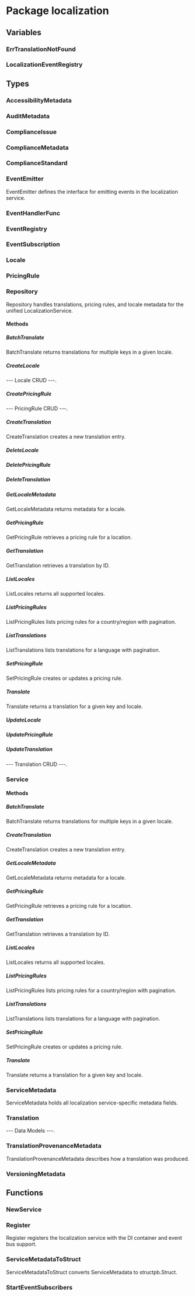 # Package localization

## Variables

### ErrTranslationNotFound

### LocalizationEventRegistry

## Types

### AccessibilityMetadata

### AuditMetadata

### ComplianceIssue

### ComplianceMetadata

### ComplianceStandard

### EventEmitter

EventEmitter defines the interface for emitting events in the localization service.

### EventHandlerFunc

### EventRegistry

### EventSubscription

### Locale

### PricingRule

### Repository

Repository handles translations, pricing rules, and locale metadata for the unified
LocalizationService.

#### Methods

##### BatchTranslate

BatchTranslate returns translations for multiple keys in a given locale.

##### CreateLocale

--- Locale CRUD ---.

##### CreatePricingRule

--- PricingRule CRUD ---.

##### CreateTranslation

CreateTranslation creates a new translation entry.

##### DeleteLocale

##### DeletePricingRule

##### DeleteTranslation

##### GetLocaleMetadata

GetLocaleMetadata returns metadata for a locale.

##### GetPricingRule

GetPricingRule retrieves a pricing rule for a location.

##### GetTranslation

GetTranslation retrieves a translation by ID.

##### ListLocales

ListLocales returns all supported locales.

##### ListPricingRules

ListPricingRules lists pricing rules for a country/region with pagination.

##### ListTranslations

ListTranslations lists translations for a language with pagination.

##### SetPricingRule

SetPricingRule creates or updates a pricing rule.

##### Translate

Translate returns a translation for a given key and locale.

##### UpdateLocale

##### UpdatePricingRule

##### UpdateTranslation

--- Translation CRUD ---.

### Service

#### Methods

##### BatchTranslate

BatchTranslate returns translations for multiple keys in a given locale.

##### CreateTranslation

CreateTranslation creates a new translation entry.

##### GetLocaleMetadata

GetLocaleMetadata returns metadata for a locale.

##### GetPricingRule

GetPricingRule retrieves a pricing rule for a location.

##### GetTranslation

GetTranslation retrieves a translation by ID.

##### ListLocales

ListLocales returns all supported locales.

##### ListPricingRules

ListPricingRules lists pricing rules for a country/region with pagination.

##### ListTranslations

ListTranslations lists translations for a language with pagination.

##### SetPricingRule

SetPricingRule creates or updates a pricing rule.

##### Translate

Translate returns a translation for a given key and locale.

### ServiceMetadata

ServiceMetadata holds all localization service-specific metadata fields.

### Translation

--- Data Models ---.

### TranslationProvenanceMetadata

TranslationProvenanceMetadata describes how a translation was produced.

### VersioningMetadata

## Functions

### NewService

### Register

Register registers the localization service with the DI container and event bus support.

### ServiceMetadataToStruct

ServiceMetadataToStruct converts ServiceMetadata to structpb.Struct.

### StartEventSubscribers

